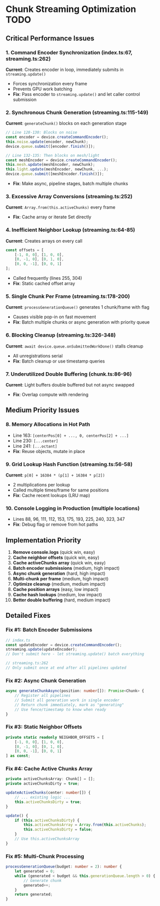 # Chunk Streaming Optimization TODO

## Critical Performance Issues

### 1. Command Encoder Synchronization (index.ts:67, streaming.ts:262)
**Current**: Creates encoder in loop, immediately submits in `streaming.update()`
- Forces synchronization every frame
- Prevents GPU work batching
- **Fix**: Pass encoder to `streaming.update()` and let caller control submission

### 2. Synchronous Chunk Generation (streaming.ts:115-149)
**Current**: `generateChunk()` blocks on each generation stage
```typescript
// Line 128-130: Blocks on noise
const encoder = device.createCommandEncoder();
this.noise.update(encoder, newChunk);
device.queue.submit([encoder.finish()]);

// Line 132-135: Then blocks on mesh/light
const meshEncoder = device.createCommandEncoder();
this.mesh.update(meshEncoder, newChunk);
this.light.update(meshEncoder, newChunk, ...);
device.queue.submit([meshEncoder.finish()]);
```
- **Fix**: Make async, pipeline stages, batch multiple chunks

### 3. Excessive Array Conversions (streaming.ts:252)
**Current**: `Array.from(this.activeChunks)` every frame
- **Fix**: Cache array or iterate Set directly

### 4. Inefficient Neighbor Lookup (streaming.ts:64-85)
**Current**: Creates arrays on every call
```typescript
const offsets = [
    [-1, 0, 0], [1, 0, 0],
    [0, -1, 0], [0, 1, 0],
    [0, 0, -1], [0, 0, 1]
];
```
- Called frequently (lines 255, 304)
- **Fix**: Static cached offset array

### 5. Single Chunk Per Frame (streaming.ts:178-200)
**Current**: `processGenerationQueue()` generates 1 chunk/frame with flag
- Causes visible pop-in on fast movement
- **Fix**: Batch multiple chunks or async generation with priority queue

### 6. Blocking Cleanup (streaming.ts:326-348)
**Current**: `await device.queue.onSubmittedWorkDone()` stalls cleanup
- All unregistrations serial
- **Fix**: Batch cleanup or use timestamp queries

### 7. Underutilized Double Buffering (chunk.ts:86-96)
**Current**: Light buffers double buffered but not async swapped
- **Fix**: Overlap compute with rendering

## Medium Priority Issues

### 8. Memory Allocations in Hot Path
- Line 163: `[centerPos[0] + ..., 0, centerPos[2] + ...]`
- Line 230: `[...center]`
- Line 241: `[...octant]`
- **Fix**: Reuse objects, mutate in place

### 9. Grid Lookup Hash Function (streaming.ts:56-58)
**Current**: `p[0] + 16384 * (p[1] + 16384 * p[2])`
- 2 multiplications per lookup
- Called multiple times/frame for same positions
- **Fix**: Cache recent lookups (LRU map)

### 10. Console Logging in Production (multiple locations)
- Lines 88, 96, 111, 112, 153, 175, 193, 225, 240, 323, 347
- **Fix**: Debug flag or remove from hot paths

## Implementation Priority

1. **Remove console.logs** (quick win, easy)
2. **Cache neighbor offsets** (quick win, easy)
3. **Cache activeChunks array** (quick win, easy)
4. **Batch encoder submissions** (medium, high impact)
5. **Async chunk generation** (hard, high impact)
6. **Multi-chunk per frame** (medium, high impact)
7. **Optimize cleanup** (medium, medium impact)
8. **Cache position arrays** (easy, low impact)
9. **Cache hash lookups** (medium, low impact)
10. **Better double buffering** (hard, medium impact)

## Detailed Fixes

### Fix #1: Batch Encoder Submissions
```typescript
// index.ts
const updateEncoder = device.createCommandEncoder();
streaming.update(updateEncoder);
// Don't submit here - let streaming.update() batch everything

// streaming.ts:262
// Only submit once at end after all pipelines updated
```

### Fix #2: Async Chunk Generation
```typescript
async generateChunkAsync(position: number[]): Promise<Chunk> {
    // Register all pipelines
    // Submit all generation work in single encoder
    // Return chunk immediately, mark as "generating"
    // Use fence/timestamp to know when ready
}
```

### Fix #3: Static Neighbor Offsets
```typescript
private static readonly NEIGHBOR_OFFSETS = [
    [-1, 0, 0], [1, 0, 0],
    [0, -1, 0], [0, 1, 0],
    [0, 0, -1], [0, 0, 1]
] as const;
```

### Fix #4: Cache Active Chunks Array
```typescript
private activeChunksArray: Chunk[] = [];
private activeChunksDirty = true;

updateActiveChunks(center: number[]) {
    // ... existing logic ...
    this.activeChunksDirty = true;
}

update() {
    if (this.activeChunksDirty) {
        this.activeChunksArray = Array.from(this.activeChunks);
        this.activeChunksDirty = false;
    }
    // Use this.activeChunksArray
}
```

### Fix #5: Multi-Chunk Processing
```typescript
processGenerationQueue(budget: number = 2): number {
    let generated = 0;
    while (generated < budget && this.generationQueue.length > 0) {
        // Generate chunk
        generated++;
    }
    return generated;
}
```
